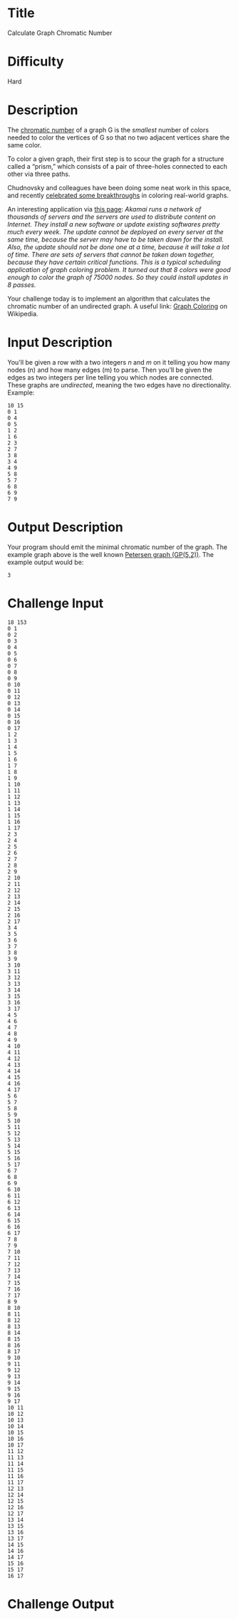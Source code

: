 # Title

Calculate Graph Chromatic Number

# Difficulty

Hard

# Description

The [chromatic number](http://mathworld.wolfram.com/ChromaticNumber.html) of a graph G is the *smallest* number of colors needed to color the vertices of G so that no two adjacent vertices share the same color. 

To color a given graph, their first step is to scour the graph for a structure called a “prism,” which consists of a pair of three-holes connected to each other via three paths.

Chudnovsky and colleagues have been doing some neat work in this space, and recently [celebrated some breakthroughs](https://www.quantamagazine.org/20151020-perfect-graph-coloring/#st_refDomain=t.co&st_refQuery=/7ghlXNoW1b) in coloring real-world graphs. 

An interesting application via [this page](http://www.geeksforgeeks.org/graph-coloring-applications/): *Akamai runs a network of thousands of servers and the servers are used to distribute content on Internet. They install a new software or update existing softwares pretty much every week. The update cannot be deployed on every server at the same time, because the server may have to be taken down for the install. Also, the update should not be done one at a time, because it will take a lot of time. There are sets of servers that cannot be taken down together, because they have certain critical functions. This is a typical scheduling application of graph coloring problem. It turned out that 8 colors were good enough to color the graph of 75000 nodes. So they could install updates in 8 passes.*

Your challenge today is to implement an algorithm that calculates the chromatic number of an undirected graph. A useful link: [Graph Coloring](https://en.wikipedia.org/wiki/Graph_coloring) on Wikipedia. 

# Input Description

You'll be given a row with a two integers *n* and *m* on it telling you how many nodes (n) and how many edges (m) to parse. Then you'll be given the edges as two integers per line telling you which nodes are connected. These graphs are *undirected*, meaning the two edges have no directionality. Example:

    10 15
    0 1
    0 4
    0 5
    1 2
    1 6
    2 3
    2 7
    3 8
    3 4
    4 9
    5 8
    5 7
    6 8
    6 9
    7 9

# Output Description

Your program should emit the minimal chromatic number of the graph. The example graph above is the well known [Petersen graph (GP(5,2))](http://mathworld.wolfram.com/PetersenGraph.html). The example output would be:

    3

# Challenge Input

    18 153
    0 1
    0 2
    0 3
    0 4
    0 5
    0 6
    0 7
    0 8
    0 9
    0 10
    0 11
    0 12
    0 13
    0 14
    0 15
    0 16
    0 17
    1 2
    1 3
    1 4
    1 5
    1 6
    1 7
    1 8
    1 9
    1 10
    1 11
    1 12
    1 13
    1 14
    1 15
    1 16
    1 17
    2 3
    2 4
    2 5
    2 6
    2 7
    2 8
    2 9
    2 10
    2 11
    2 12
    2 13
    2 14
    2 15
    2 16
    2 17
    3 4
    3 5
    3 6
    3 7
    3 8
    3 9
    3 10
    3 11
    3 12
    3 13
    3 14
    3 15
    3 16
    3 17
    4 5
    4 6
    4 7
    4 8
    4 9
    4 10
    4 11
    4 12
    4 13
    4 14
    4 15
    4 16
    4 17
    5 6
    5 7
    5 8
    5 9
    5 10
    5 11
    5 12
    5 13
    5 14
    5 15
    5 16
    5 17
    6 7
    6 8
    6 9
    6 10
    6 11
    6 12
    6 13
    6 14
    6 15
    6 16
    6 17
    7 8
    7 9
    7 10
    7 11
    7 12
    7 13
    7 14
    7 15
    7 16
    7 17
    8 9
    8 10
    8 11
    8 12
    8 13
    8 14
    8 15
    8 16
    8 17
    9 10
    9 11
    9 12
    9 13
    9 14
    9 15
    9 16
    9 17
    10 11
    10 12
    10 13
    10 14
    10 15
    10 16
    10 17
    11 12
    11 13
    11 14
    11 15
    11 16
    11 17
    12 13
    12 14
    12 15
    12 16
    12 17
    13 14
    13 15
    13 16
    13 17
    14 15
    14 16
    14 17
    15 16
    15 17
    16 17

# Challenge Output
